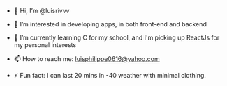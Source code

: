 - 👋 Hi, I’m @luisrivvv
- 👀 I’m interested in developing apps, in both front-end and backend 
- 🌱 I’m currently learning C for my school, and I'm picking up ReactJs for my personal interests
  
- 📫 How to reach me: luisphilippe0616@yahoo.com
- ⚡ Fun fact: I can last 20 mins in -40 weather with minimal clothing.


